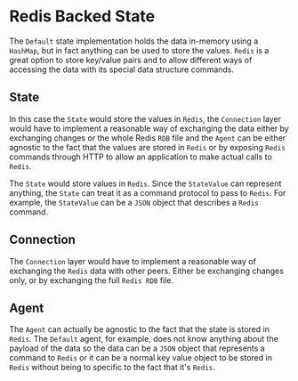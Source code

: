# Redis Backed State

The `Default` state implementation holds the data in-memory using a `HashMap`, but in fact anything can be used to store the values. `Redis` is a 
great option to store key/value pairs and to allow different ways of accessing the data with its special data structure commands.

## State
In this case the `State` would store the values in `Redis`, the `Connection` layer would have to implement a reasonable way of exchanging the 
data either by exchanging changes or the whole Redis `RDB` file and the `Agent` can be either agnostic to the fact that the values are 
stored in `Redis` or by exposing `Redis` commands through HTTP to allow an application to make actual calls to `Redis`.

The `State` would store values in `Redis`. Since the `StateValue` can represent anything, the `State` can treat it as a command protocol to pass 
to `Redis`. For example, the `StateValue` can be a `JSON` object that describes a `Redis` command.

## Connection
The `Connection` layer would have to implement a reasonable way of exchanging the `Redis` data with other peers. Either be exchanging changes only, 
or by exchanging the full `Redis RDB` file.

## Agent
The `Agent` can actually be agnostic to the fact that the state is stored in `Redis`. The `Default` agent, for example, does not know anything about 
the payload of the data so the data can be a `JSON` object that represents a command to `Redis` or it can be a normal key value object to be stored 
in `Redis` without being to specific to the fact that it's `Redis`.
